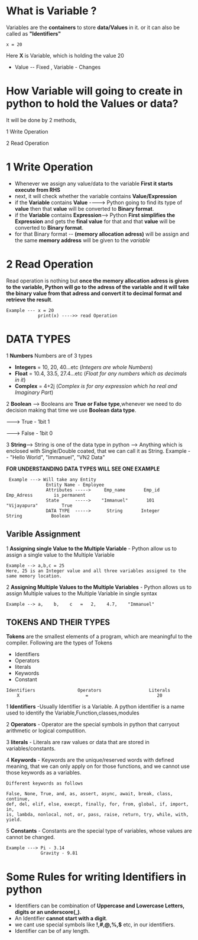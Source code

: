 # What is Variable ?
Variables are the **containers** to store **data/Values** in it. or it can also be called as **"Identifiers"**
```
x = 20
```
Here **X** is Variable, which is holding the value 20
- Value -- Fixed ,           Variable - Changes 

# How Variable will going to create in python to hold the Values or data?
It will be done by 2 methods,

1 Write Operation

2 Read Operation 
# 1 Write Operation
- Whenever we assign any value/data to the variable **First it starts execute from RHS**
- next, it will check whether the variable contains **Value/Expression**
- if the **Variable** contains **Value**   ----> Python going to find its type of **value** then that **value** will be converted to                                                      **Binary format**.
- if the **Variable** contains **Expression**--> Python **First simplifies the Expression** and gets the **final value** for that and                                                      that **value** will be converted to **Binary format**.
- for that Binary format -- **(memory allocation adress)** will be assign and the same **memory address** will be given to the *variable* 
# 2 Read Operation 
Read operation is nothing but **once the memory allocation adress is given to the variable, Python will go to the adress of the variable and it will take the binary value from that adress and convert it to decimal format and retrieve the result**.
```
Example --- x = 20 
            print(x) ---->> read Operation 
```

# DATA TYPES

1 **Numbers** 
Numbers are of 3 types
- **Integers** = 10, 20, 40...etc (*Integers are whole Numbers*)
- **Float** = 10.4, 33.5, 27.4...etc (*Float for any numbers which as decimals in it*)
- **Complex** = 4+2j (*Complex is for any expression which ha real and Imaginary Part*)

2 **Boolean** --> Booleans are **True or False type**,whenever we need to do decision making that time we use **Boolean data type**.

  ---> True  -  1bit     1
  
  ---> False -  1bit     0  

3 **String**--> String is one of the data type in python --> Anything which is enclosed with Single/Double coated, that we can call it as String. 
                Example -- "Hello World",   "Immanuel",    "VN2 Data"
           
**FOR UNDERSTANDING DATA TYPES WILL SEE ONE EXAMPLE**
```
 Example ---> Will take any Entity
               Entity Name - Employee
               Attributes ----->     Emp_name       Emp_id        Emp_Adress        is_permanent
               State      ----->    "Immanuel"       101         "Vijayapura"         True
               DATA TYPE  ----->      String       Integer          String           Boolean
```
## Varible Assignment

1 **Assigning single Value to the Multiple Variable** - 
Python allow us to assign a single value to the Multiple Variable 
```
Example --> a,b,c = 25 
Here, 25 is an Integer value and all three variables assigned to the same memory location.
```

2 **Assigning Multiple Values to the Multiple Variables** -
Python allows us to assign Multiple values to the Multiple Variable in single syntax 
```
Example --> a,    b,    c   =   2,    4.7,    "Immanuel" 
```


## TOKENS AND THEIR TYPES 
**Tokens** are the smallest elements of a program, which are meaningful to the compiler.
Following are the types of Tokens 
- Identifiers
- Operators
- literals
- Keywords
- Constant
```
Identifiers                Operators                  Literals
    X                         =                          20
```

1 **Identifiers** -Usually Identifier is a Variable. A python identifier is a name used to identify the Variable,Function,classes,modules

2 **Operators** - Operator are the special symbols in python that carryout arithmetic or logical computition.

3 **literals** - Literals are raw values or data that are stored in variables/constants.

4 **Keywords** - Keywords are the unique/reserved words with defined meaning, that we can only apply on for those functions, and we cannot use those keywords as a                      variables.

```
Different keywords as follows

False, None, True, and, as, assert, async, await, break, class, continue,
def, del, elif, else, execpt, finally, for, from, global, if, import, in, 
is, lambda, nonlocal, not, or, pass, raise, return, try, while, with, yield.
```

5 **Constants** - Constants are the special type of variables, whose values are cannot be changed.
```
Example ---> Pi - 3.14
             Gravity - 9.81
```

# Some Rules for writing Identifiers in python 
- Identifiers can be combination of **Uppercase and Lowercase Letters, digits or an underscore(_)**.
- An Identifier **cannot start with a digit**.
- we cant use special symbols like **!,#,@,%,$** etc, in our identifiers.
- Identifier can be of any length.
 



